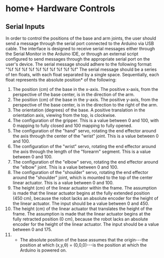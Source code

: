 # home+ Hardware Controls
## Serial Inputs
In order to control the positions of the base and arm joints, the user should send a message through the serial port connected to the Arduino via USB cable. The interface is designed to receive serial messages either through the Serial Monitor in the Arduino IDE, or through an external script configured to send messages through the appropriate serial port on the user's device. The serial message should adhere to the following format:
    "%f %f %f %f %f %f %f %f %f %f"
The serial message should be a series of ten floats, with each float separated by a single space. Sequentially, each float represents the absolute position* of the following:
1. The position (cm) of the base in the x-axis. The positive x-axis, from the perspective of the base center, is in the direction of the arm.
2. The position (cm) of the base in the y-axis. The positive y-axis, from the perspective of the base center, is in the direction to the right of the arm.
3. The orientation (degrees) of the base. A positive translation in the orientation axis, viewing from the top, is clockwise.
4. The configuration of the gripper. This is a value between 0 and 100, with 0 mapping to fully closed and 100 mapping to fully opened.
5. The configuration of the "hand" servo, rotating the end effector around the axis through the center of the "wrist" joint. This is a value between 0 and 100.
6. The configuration of the "wrist" servo, rotating the end effector around the axis through the length of the "forearm" segment. This is a value between 0 and 100.
7. The configuration of the "elbow" servo, rotating the end effector around the "elbow" joint. This is a value between 0 and 100.
8. The configuration of the "shoulder" servo, rotating the end effector around the "shoulder" joint, which is mounted to the top of the center linear actuator. This is a value between 0 and 100.
9. The height (cm) of the linear actuator within the frame. The assumption is made that the linear actuator begins at the fully extended position (450 cm), because the robot lacks an absolute encoder for the height of the linear actuator. The input should be a value between 0 and 450.
10. The height (cm) of the linear actuator that translates the height of the frame. The assumption is made that the linear actuator begins at the fully retracted position (0 cm), because the robot lacks an absolute encoder for the height of the linear actuator. The input should be a value between 0 and 175.
11. * The absolute position of the base assumes that the origin---the position at which (x,y,θ) = (0,0,0)---is the position at which the Arduino is powered on.
